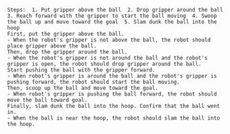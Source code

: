 
    Steps:  1. Put gripper above the ball  2. Drop gripper around the ball  3. Reach forward with the gripper to start the ball moving  4. Swoop the ball up and move toward the goal  5. Slam dunk the ball into the hoop
    First, put the gripper above the ball.
    - When the robot's gripper is not above the ball, the robot should place gripper above the ball.
    Then, drop the gripper around the ball.
    - When the robot's gripper is not around the ball and the robot's gripper is open, the robot should drop gripper around the ball.
    Start pushing the ball with the gripper forward.
    - When robot's gripper is around the ball and the robot's gripper is pushing forward, the robot should start the ball moving.
    Then, scoop up the ball and move toward the goal.
    - When robot's gripper is pushing the ball forward, the robot should move the ball toward goal.
    Finally, slam dunk the ball into the hoop. Confirm that the ball went in.
    - When the ball is near the hoop, the robot should slam the ball into the hoop.